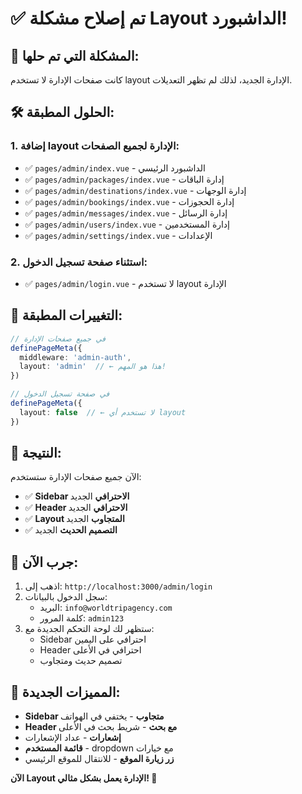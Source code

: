 # ✅ تم إصلاح مشكلة Layout الداشبورد!

## 🔧 المشكلة التي تم حلها:

كانت صفحات الإدارة لا تستخدم layout الإدارة الجديد، لذلك لم تظهر التعديلات.

## 🛠️ الحلول المطبقة:

### 1. **إضافة layout الإدارة لجميع الصفحات:**
- ✅ `pages/admin/index.vue` - الداشبورد الرئيسي
- ✅ `pages/admin/packages/index.vue` - إدارة الباقات
- ✅ `pages/admin/destinations/index.vue` - إدارة الوجهات
- ✅ `pages/admin/bookings/index.vue` - إدارة الحجوزات
- ✅ `pages/admin/messages/index.vue` - إدارة الرسائل
- ✅ `pages/admin/users/index.vue` - إدارة المستخدمين
- ✅ `pages/admin/settings/index.vue` - الإعدادات

### 2. **استثناء صفحة تسجيل الدخول:**
- ✅ `pages/admin/login.vue` - لا تستخدم layout الإدارة

## 📝 التغييرات المطبقة:

```typescript
// في جميع صفحات الإدارة
definePageMeta({
  middleware: 'admin-auth',
  layout: 'admin'  // ← هذا هو المهم!
})

// في صفحة تسجيل الدخول
definePageMeta({
  layout: false  // ← لا تستخدم أي layout
})
```

## 🎯 النتيجة:

الآن جميع صفحات الإدارة ستستخدم:
- ✅ **Sidebar الاحترافي** الجديد
- ✅ **Header الاحترافي** الجديد
- ✅ **Layout المتجاوب** الجديد
- ✅ **التصميم الحديث** الجديد

## 🚀 جرب الآن:

1. اذهب إلى: `http://localhost:3000/admin/login`
2. سجل الدخول بالبيانات:
   - البريد: `info@worldtripagency.com`
   - كلمة المرور: `admin123`
3. ستظهر لك لوحة التحكم الجديدة مع:
   - Sidebar احترافي على اليمين
   - Header احترافي في الأعلى
   - تصميم حديث ومتجاوب

## 📱 المميزات الجديدة:

- **Sidebar متجاوب** - يختفي في الهواتف
- **Header مع بحث** - شريط بحث في الأعلى
- **إشعارات** - عداد الإشعارات
- **قائمة المستخدم** - dropdown مع خيارات
- **زر زيارة الموقع** - للانتقال للموقع الرئيسي

**الآن Layout الإدارة يعمل بشكل مثالي! 🎉**

